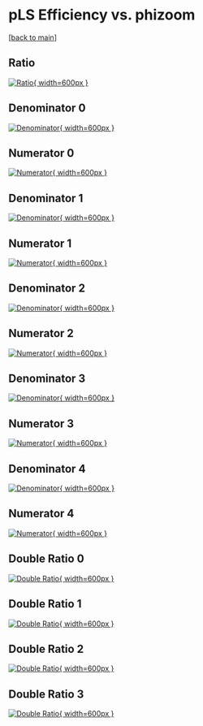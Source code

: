 # pLS Efficiency vs. phizoom

[[back to main](./)]



## Ratio

[![Ratio](../mtv/var/pLS_xtr_0_1_eff_phizoom.png){ width=600px }](../mtv/var/pLS_xtr_0_1_eff_phizoom.pdf)

## Denominator 0

[![Denominator](../mtv/den/pLS_xtr_0_1_eff_phizoom_den0.png){ width=600px }](../mtv/den/pLS_xtr_0_1_eff_phizoom_den0.pdf)

## Numerator 0

[![Numerator](../mtv/num/pLS_xtr_0_1_eff_phizoom_num0.png){ width=600px }](../mtv/num/pLS_xtr_0_1_eff_phizoom_num0.pdf)

## Denominator 1

[![Denominator](../mtv/den/pLS_xtr_0_1_eff_phizoom_den1.png){ width=600px }](../mtv/den/pLS_xtr_0_1_eff_phizoom_den1.pdf)

## Numerator 1

[![Numerator](../mtv/num/pLS_xtr_0_1_eff_phizoom_num1.png){ width=600px }](../mtv/num/pLS_xtr_0_1_eff_phizoom_num1.pdf)

## Denominator 2

[![Denominator](../mtv/den/pLS_xtr_0_1_eff_phizoom_den2.png){ width=600px }](../mtv/den/pLS_xtr_0_1_eff_phizoom_den2.pdf)

## Numerator 2

[![Numerator](../mtv/num/pLS_xtr_0_1_eff_phizoom_num2.png){ width=600px }](../mtv/num/pLS_xtr_0_1_eff_phizoom_num2.pdf)

## Denominator 3

[![Denominator](../mtv/den/pLS_xtr_0_1_eff_phizoom_den3.png){ width=600px }](../mtv/den/pLS_xtr_0_1_eff_phizoom_den3.pdf)

## Numerator 3

[![Numerator](../mtv/num/pLS_xtr_0_1_eff_phizoom_num3.png){ width=600px }](../mtv/num/pLS_xtr_0_1_eff_phizoom_num3.pdf)

## Denominator 4

[![Denominator](../mtv/den/pLS_xtr_0_1_eff_phizoom_den4.png){ width=600px }](../mtv/den/pLS_xtr_0_1_eff_phizoom_den4.pdf)

## Numerator 4

[![Numerator](../mtv/num/pLS_xtr_0_1_eff_phizoom_num4.png){ width=600px }](../mtv/num/pLS_xtr_0_1_eff_phizoom_num4.pdf)

## Double Ratio 0

[![Double Ratio](../mtv/ratio/pLS_xtr_0_1_eff_phizoom_ratio0.png){ width=600px }](../mtv/ratio/pLS_xtr_0_1_eff_phizoom_ratio0.pdf)

## Double Ratio 1

[![Double Ratio](../mtv/ratio/pLS_xtr_0_1_eff_phizoom_ratio1.png){ width=600px }](../mtv/ratio/pLS_xtr_0_1_eff_phizoom_ratio1.pdf)

## Double Ratio 2

[![Double Ratio](../mtv/ratio/pLS_xtr_0_1_eff_phizoom_ratio2.png){ width=600px }](../mtv/ratio/pLS_xtr_0_1_eff_phizoom_ratio2.pdf)

## Double Ratio 3

[![Double Ratio](../mtv/ratio/pLS_xtr_0_1_eff_phizoom_ratio3.png){ width=600px }](../mtv/ratio/pLS_xtr_0_1_eff_phizoom_ratio3.pdf)

